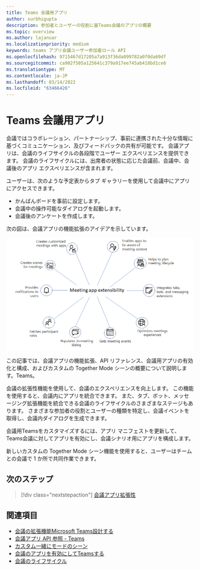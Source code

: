 ```yaml
---
title: Teams 会議用アプリ
author: surbhigupta
description: 参加者とユーザーの役割に基Teams会議のアプリの概要
ms.topic: overview
ms.author: lajanuar
ms.localizationpriority: medium
keywords: teams アプリ会議ユーザー参加者ロール API
ms.openlocfilehash: 9715467d17205a7a913f36da099782a0f0da69df
ms.sourcegitcommit: ca902f505a125641c379a917ee745ab418bd1ce6
ms.translationtype: MT
ms.contentlocale: ja-JP
ms.lasthandoff: 03/14/2022
ms.locfileid: "63466426"
---
```

# <a name="apps-for-teams-meetings"></a>Teams 会議用アプリ

会議ではコラボレーション、パートナーシップ、事前に連携された十分な情報に基づくコミュニケーション、及びフィードバックの共有が可能です。 会議アプリは、会議のライフサイクルの各段階でユーザー エクスペリエンスを提供できます。 会議のライフサイクルには、出席者の状態に応じた会議前、会議中、会議後のアプリ エクスペリエンスが含まれます。

ユーザーは、次のような予定表からタブ ギャラリーを使用して会議中にアプリにアクセスできます。

* かんばんボードを事前に設定します。
* 会議中の操作可能なダイアログを起動します。
* 会議後のアンケートを作成します。

次の図は、会議アプリの機能拡張のアイデアを示しています。

![会議アプリ拡張性](../assets/images/apps-in-meetings/meetingappextensibility.png)

この記事では、会議アプリの機能拡張、API リファレンス、会議用アプリの有効化と構成、およびカスタムの Together Mode シーンの概要について説明します。Teams。

会議の拡張性機能を使用して、会議のエクスペリエンスを向上します。 この機能を使用すると、会議内にアプリを統合できます。 また、タブ、ボット、メッセージング拡張機能を統合できる会議のライフサイクルのさまざまなステージもあります。 さまざまな参加者の役割とユーザーの種類を特定し、会議イベントを取得し、会議内ダイアログを生成できます。

会議用Teamsをカスタマイズするには、アプリ マニフェストを更新して、Teams会議に対してアプリを有効にし、会議シナリオ用にアプリを構成します。

新しいカスタムの Together Mode シーン機能を使用すると、ユーザーはチームとの会議で 1 か所で共同作業できます。

## <a name="next-step"></a>次のステップ

> [!div class="nextstepaction"]
> [会議アプリ拡張性](meeting-app-extensibility.md)

## <a name="see-also"></a>関連項目

* [会議の拡張機能Microsoft Teams設計する](~/apps-in-teams-meetings/design/designing-apps-in-meetings.md)
* [会議アプリ API 参照 - Teams](~/apps-in-teams-meetings/api-references.md)
* [カスタム一緒にモードのシーン](~/apps-in-teams-meetings/teams-together-mode.md)
* [会議のアプリを有効にしてTeamsする](~/apps-in-teams-meetings/enable-and-configure-your-app-for-teams-meetings.md)
* [会議のライフサイクル](meeting-app-extensibility.md#meeting-lifecycle)
